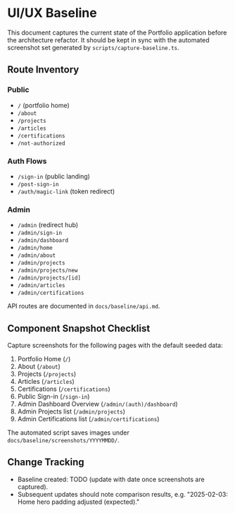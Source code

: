 # UI/UX Baseline

This document captures the current state of the Portfolio application before the architecture refactor. It should be kept in sync with the automated screenshot set generated by `scripts/capture-baseline.ts`.

## Route Inventory

### Public
- `/` (portfolio home)
- `/about`
- `/projects`
- `/articles`
- `/certifications`
- `/not-authorized`

### Auth Flows
- `/sign-in` (public landing)
- `/post-sign-in`
- `/auth/magic-link` (token redirect)

### Admin
- `/admin` (redirect hub)
- `/admin/sign-in`
- `/admin/dashboard`
- `/admin/home`
- `/admin/about`
- `/admin/projects`
- `/admin/projects/new`
- `/admin/projects/[id]`
- `/admin/articles`
- `/admin/certifications`

API routes are documented in `docs/baseline/api.md`.

## Component Snapshot Checklist
Capture screenshots for the following pages with the default seeded data:
1. Portfolio Home (`/`)
2. About (`/about`)
3. Projects (`/projects`)
4. Articles (`/articles`)
5. Certifications (`/certifications`)
6. Public Sign-in (`/sign-in`)
7. Admin Dashboard Overview (`/admin/(auth)/dashboard`)
8. Admin Projects list (`/admin/projects`)
9. Admin Certifications list (`/admin/certifications`)

The automated script saves images under `docs/baseline/screenshots/YYYYMMDD/`.

## Change Tracking
- Baseline created: TODO (update with date once screenshots are captured).
- Subsequent updates should note comparison results, e.g. "2025-02-03: Home hero padding adjusted (expected)."
